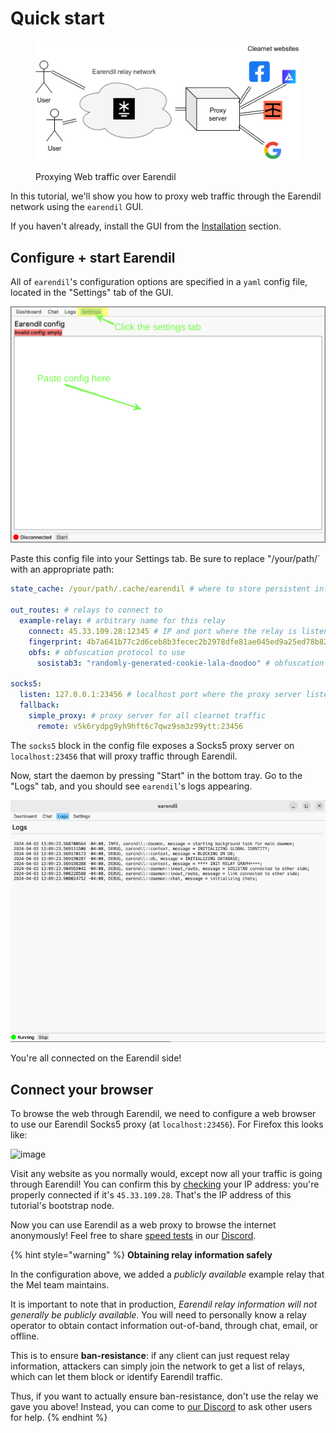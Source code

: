 # Quick start

<figure><img src="../.gitbook/assets/proxy.png" alt=""><figcaption><p>Proxying Web traffic over Earendil</p></figcaption></figure>

In this tutorial, we'll show you how to proxy web traffic through the Earendil network using the `earendil` GUI. 

If you haven't already, install the GUI from the [Installation](./installation.md) section.

## Configure + start Earendil
All of `earendil`'s configuration options are specified in a `yaml` config file, located in the "Settings" tab of the GUI. 

  ![](../.gitbook/assets/image.png)

Paste this config file into your Settings tab. Be sure to replace "/your/path/` with an appropriate path:
```yaml
state_cache: /your/path/.cache/earendil # where to store persistent information. Must be absolute path

out_routes: # relays to connect to
  example-relay: # arbitrary name for this relay
    connect: 45.33.109.28:12345 # IP and port where the relay is listening
    fingerprint: 4b7a641b77c2d6ceb8b3fecec2b2978dfe81ae045ed9a25ed78b828009c4967a # relay's long-term identity
    obfs: # obfuscation protocol to use
      sosistab3: "randomly-generated-cookie-lala-doodoo" # obfuscation secret, randomly generated by the relay

socks5:
  listen: 127.0.0.1:23456 # localhost port where the proxy server listens
  fallback:
    simple_proxy: # proxy server for all clearnet traffic
      remote: v5k6rydpg9yh9hft6c7qwz9sm3z99ytt:23456
```

The `socks5` block in the config file exposes a Socks5 proxy server on `localhost:23456` that will proxy traffic through Earendil.

Now, start the daemon by pressing "Start" in the bottom tray. Go to the "Logs" tab, and you should see `earendil`'s logs appearing.

![](../.gitbook/assets/gui-logs.png)

You're all connected on the Earendil side! 

## Connect your browser
To browse the web through Earendil, we need to configure a web browser to use our Earendil Socks5 proxy (at `localhost:23456`). For Firefox this looks like:

![image](https://hackmd.io/\_uploads/SkLZ828Sp.png)
  
Visit any website as you normally would, except now all your traffic is going through Earendil! You can confirm this by [checking](https://bgp.he.net/) your IP address: you're properly connected if it's `45.33.109.28`. That's the IP address of this tutorial's bootstrap node.

Now you can use Earendil as a web proxy to browse the internet anonymously! Feel free to share [speed tests](https://speed.cloudflare.com/) in our [Discord](https://discord.gg/AVsGbhzTzx). 

{% hint style="warning" %}
**Obtaining relay information safely**

In the configuration above, we added a _publicly available_ example relay that the Mel team maintains.

It is important to note that in production, _Earendil relay information will not generally be publicly available_. You will need to personally know a relay operator to obtain contact information out-of-band, through chat, email, or offline.

This is to ensure **ban-resistance**: if any client can just request relay information, attackers can simply join the network to get a list of relays, which can let them block or identify Earendil traffic.

Thus, if you want to actually ensure ban-resistance, don't use the relay we gave you above! Instead, you can come to [our Discord](https://discord.gg/jdVuk4Qj89) to ask other users for help.
{% endhint %}